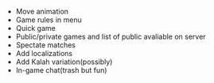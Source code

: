 - Move animation 
- Game rules in menu
- Quick game
- Public/private games and list of public avaliable on server
- Spectate matches
- Add localizations
- Add Kalah variation(possibly)
- In-game chat(trash but fun)